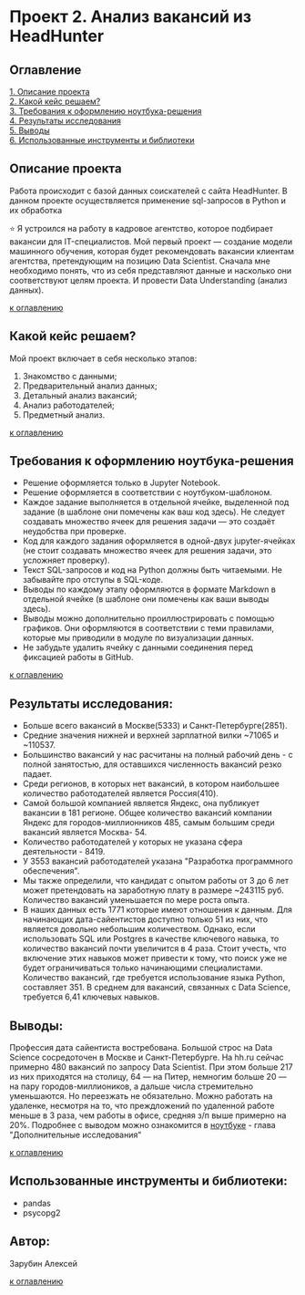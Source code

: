 # Проект 2. Анализ вакансий из HeadHunter


## Оглавление
[1. Описание проекта](#описание-проекта)  
[2. Какой кейс решаем?](#какой-кейс-решаем)   
[3. Требования к оформлению ноутбука-решения](#требования-к-оформлению-ноутбука-решения)  
[4. Результаты исследования](#результаты)    
[5. Выводы](#выводы)   
[6. Использованные инструменты и библиотеки](#использованные-инструменты-и-библиотеки)    


## Описание проекта
Работа происходит с базой данных соискателей с сайта HeadHunter. 
В данном проекте осуществляется применение sql-запросов в Python и их обработка

⭐ Я устроился на работу в кадровое агентство, которое подбирает вакансии для IT-специалистов. Мой первый проект — создание модели машинного обучения, которая будет рекомендовать вакансии клиентам агентства, претендующим на позицию Data Scientist. Сначала мне необходимо понять, что из себя представляют данные и насколько они соответствуют целям проекта. И провести  Data Understanding (анализ данных).      

[к оглавлению](#Оглавление)

## Какой кейс решаем?

Мой проект включает в себя несколько этапов:
1. Знакомство с данными;
2. Предварительный анализ данных;
3. Детальный анализ вакансий;
4. Анализ работодателей;
5. Предметный анализ.

[к оглавлению](#Оглавление)

## Требования к оформлению ноутбука-решения

* Решение оформляется только в Jupyter Notebook.
* Решение оформляется в соответствии с ноутбуком-шаблоном.
* Каждое задание выполняется в отдельной ячейке, выделенной под задание (в шаблоне они помечены как ваш код здесь). Не следует создавать множество ячеек для решения задачи — это создаёт неудобства при проверке.
* Код для каждого задания оформляется в одной-двух jupyter-ячейках (не стоит создавать множество ячеек для решения задачи, это усложняет проверку).
* Текст SQL-запросов и код на Python должны быть читаемыми. Не забывайте про отступы в SQL-коде.
* Выводы по каждому этапу оформляются в формате Markdown в отдельной ячейке (в шаблоне они помечены как ваши выводы здесь).
* Выводы можно дополнительно проиллюстрировать с помощью графиков. Они оформляются в соответствии с теми правилами, которые мы приводили в модуле по визуализации данных.
* Не забудьте удалить ячейку с данными соединения перед фиксацией работы в GitHub.

[к оглавлению](#Оглавление)

## Результаты исследования:

- Больше всего вакансий в Москве(5333) и Санкт-Петербурге(2851). 
- Средние значения нижней и верхней зарплатной вилки ~71065 и ~110537. 
- Большинство вакансий у нас расчитаны на полный рабочий день - с полной занятостью, для оставшихся численность вакансий резко падает.  
- Среди регионов, в которых нет вакансий, в котором наибольшее количество работодателей является Россия(410). 
- Самой большой компанией является Яндекс, она публикует вакансии в 181 регионе. Oбщее количество вакансий компании Яндекс для городов-миллионников 485, самым большим среди вакансий является Москва- 54.
- Количество работодателей у которых не указана сфера деятельности - 8419. 
- У 3553 вакансий работодателей указана "Разработка программного обеспечения". 
- Мы также определили, что кандидат с опытом работы от 3 до 6 лет может претендовать на заработную плату в размере ~243115 руб. Количество вакансий уменьшается по мере роста опыта.
- В наших данных есть 1771 которые имеют отношения к данным. Для начинающих дата-сайентистов доступно только 51 из них, что является довольно небольшим количеством. Однако, если использовать SQL или Postgres в качестве ключевого навыка, то количество вакансий почти увеличится в 4 раза. Стоит учесть, что включение этих навыков может привести к тому, что поиск уже не будет ограничиваться только начинающими специалистами. Количество вакансий, где требуется использование языка Python, составляет 351. В среднем для вакансий, связанных с Data Science, требуется 6,41 ключевых навыков. 

## Выводы:

Профессия дата сайентиста востребована. Большой строс на Data Science сосредоточен в Москве и Санкт-Петербурге. На hh.ru сейчас примерно 480 вакансий по запросу Data Scientist. При этом больше 217 из них приходятся на столицу, 64 — на Питер, немногим больше 20 — на пару городов-миллиоников, а дальше числа стремительно уменьшаются. Но переезжать не обязательно. Можно работать на удаленке, несмотря на то, что преждложений по удаленной работе меньше в 3 раза, чем работы в офисе, средняя з/п выше примерно на 20%.
Подробнее с выводом можно ознакомится в [ноутбуке](https://github.com/.ipynb) - глава "Дополнительные исследования"

[к оглавлению](#Оглавление)

## Использованные инструменты и библиотеки:

* pandas
* psycopg2
  
## Автор:
Зарубин Алексей

[к оглавлению](#Оглавление)

